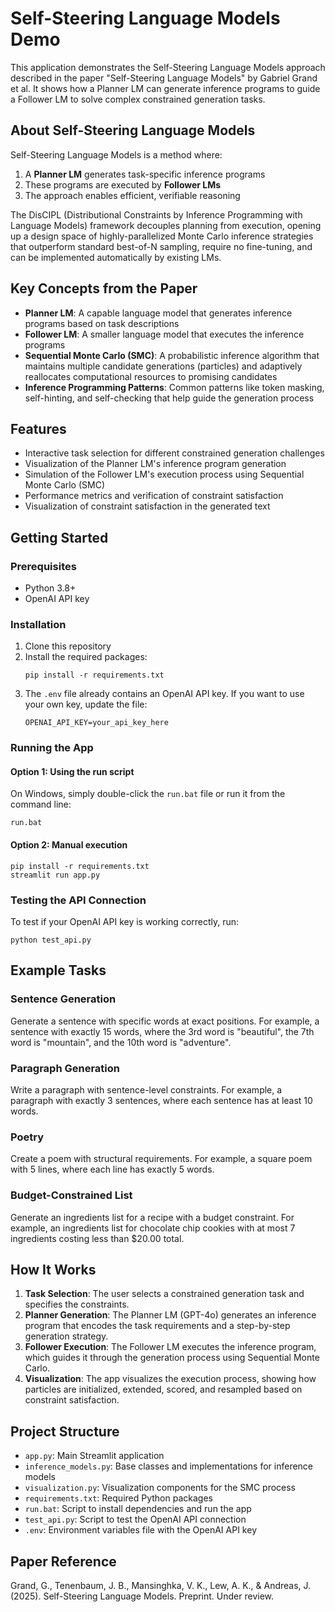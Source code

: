 # Self-Steering Language Models Demo

This application demonstrates the Self-Steering Language Models approach described in the paper "Self-Steering Language Models" by Gabriel Grand et al. It shows how a Planner LM can generate inference programs to guide a Follower LM to solve complex constrained generation tasks.

## About Self-Steering Language Models

Self-Steering Language Models is a method where:

1. A **Planner LM** generates task-specific inference programs
2. These programs are executed by **Follower LMs**
3. The approach enables efficient, verifiable reasoning

The DisCIPL (Distributional Constraints by Inference Programming with Language Models) framework decouples planning from execution, opening up a design space of highly-parallelized Monte Carlo inference strategies that outperform standard best-of-N sampling, require no fine-tuning, and can be implemented automatically by existing LMs.

## Key Concepts from the Paper

- **Planner LM**: A capable language model that generates inference programs based on task descriptions
- **Follower LM**: A smaller language model that executes the inference programs
- **Sequential Monte Carlo (SMC)**: A probabilistic inference algorithm that maintains multiple candidate generations (particles) and adaptively reallocates computational resources to promising candidates
- **Inference Programming Patterns**: Common patterns like token masking, self-hinting, and self-checking that help guide the generation process

## Features

- Interactive task selection for different constrained generation challenges
- Visualization of the Planner LM's inference program generation
- Simulation of the Follower LM's execution process using Sequential Monte Carlo (SMC)
- Performance metrics and verification of constraint satisfaction
- Visualization of constraint satisfaction in the generated text

## Getting Started

### Prerequisites

- Python 3.8+
- OpenAI API key

### Installation

1. Clone this repository
2. Install the required packages:
   ```
   pip install -r requirements.txt
   ```
3. The `.env` file already contains an OpenAI API key. If you want to use your own key, update the file:
   ```
   OPENAI_API_KEY=your_api_key_here
   ```

### Running the App

#### Option 1: Using the run script

On Windows, simply double-click the `run.bat` file or run it from the command line:
```
run.bat
```

#### Option 2: Manual execution

```
pip install -r requirements.txt
streamlit run app.py
```

### Testing the API Connection

To test if your OpenAI API key is working correctly, run:
```
python test_api.py
```

## Example Tasks

### Sentence Generation
Generate a sentence with specific words at exact positions. For example, a sentence with exactly 15 words, where the 3rd word is "beautiful", the 7th word is "mountain", and the 10th word is "adventure".

### Paragraph Generation
Write a paragraph with sentence-level constraints. For example, a paragraph with exactly 3 sentences, where each sentence has at least 10 words.

### Poetry
Create a poem with structural requirements. For example, a square poem with 5 lines, where each line has exactly 5 words.

### Budget-Constrained List
Generate an ingredients list for a recipe with a budget constraint. For example, an ingredients list for chocolate chip cookies with at most 7 ingredients costing less than $20.00 total.

## How It Works

1. **Task Selection**: The user selects a constrained generation task and specifies the constraints.
2. **Planner Generation**: The Planner LM (GPT-4o) generates an inference program that encodes the task requirements and a step-by-step generation strategy.
3. **Follower Execution**: The Follower LM executes the inference program, which guides it through the generation process using Sequential Monte Carlo.
4. **Visualization**: The app visualizes the execution process, showing how particles are initialized, extended, scored, and resampled based on constraint satisfaction.

## Project Structure

- `app.py`: Main Streamlit application
- `inference_models.py`: Base classes and implementations for inference models
- `visualization.py`: Visualization components for the SMC process
- `requirements.txt`: Required Python packages
- `run.bat`: Script to install dependencies and run the app
- `test_api.py`: Script to test the OpenAI API connection
- `.env`: Environment variables file with the OpenAI API key

## Paper Reference

Grand, G., Tenenbaum, J. B., Mansinghka, V. K., Lew, A. K., & Andreas, J. (2025). Self-Steering Language Models. Preprint. Under review.
